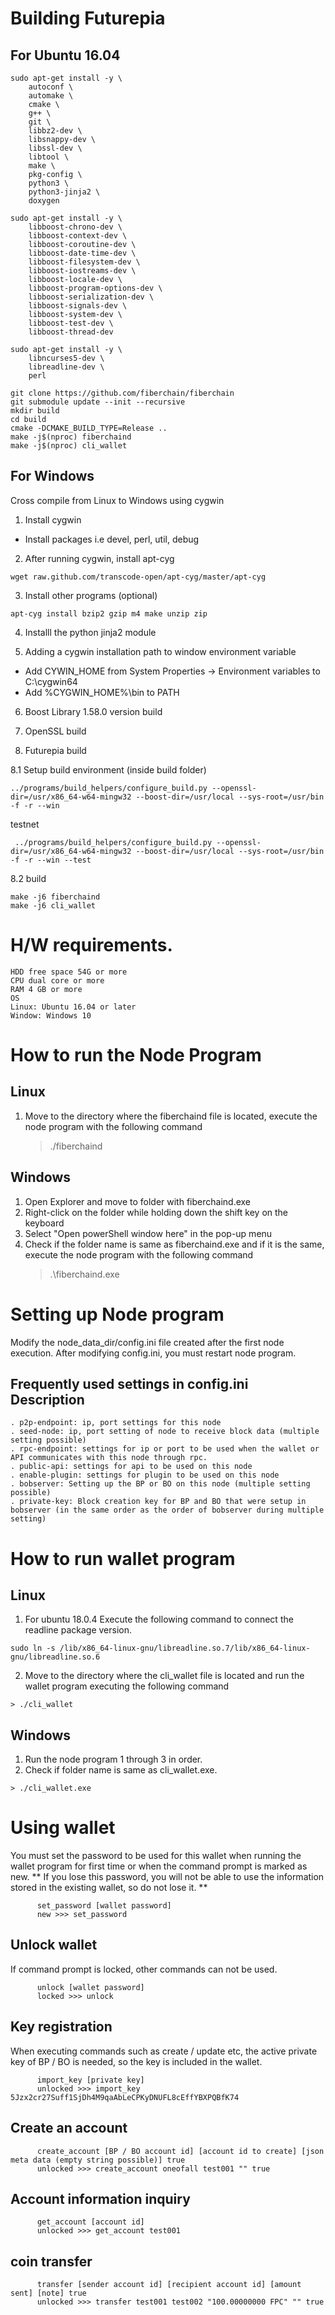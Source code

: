 # Building Futurepia
## For Ubuntu 16.04
```
sudo apt-get install -y \
    autoconf \
    automake \
    cmake \
    g++ \
    git \
    libbz2-dev \
    libsnappy-dev \
    libssl-dev \
    libtool \
    make \
    pkg-config \
    python3 \
    python3-jinja2 \
    doxygen
```

```
sudo apt-get install -y \
    libboost-chrono-dev \
    libboost-context-dev \
    libboost-coroutine-dev \
    libboost-date-time-dev \
    libboost-filesystem-dev \
    libboost-iostreams-dev \
    libboost-locale-dev \
    libboost-program-options-dev \
    libboost-serialization-dev \
    libboost-signals-dev \
    libboost-system-dev \
    libboost-test-dev \
    libboost-thread-dev
```

```
sudo apt-get install -y \
    libncurses5-dev \
    libreadline-dev \
    perl
```

```
git clone https://github.com/fiberchain/fiberchain
git submodule update --init --recursive
mkdir build
cd build
cmake -DCMAKE_BUILD_TYPE=Release ..
make -j$(nproc) fiberchaind
make -j$(nproc) cli_wallet
```

## For Windows
 Cross compile from Linux to Windows using cygwin

1. Install cygwin 
- Install packages i.e devel, perl, util, debug 

2. After running cygwin, install apt-cyg
```
wget raw.github.com/transcode-open/apt-cyg/master/apt-cyg
```

3. Install other programs (optional)
```
apt-cyg install bzip2 gzip m4 make unzip zip
```

4. Installl the python jinja2 module

5. Adding a cygwin installation path to window environment variable 
- Add CYWIN_HOME from System Properties -> Environment variables to C:\cygwin64  
- Add %CYGWIN_HOME%\bin to PATH

6. Boost Library 1.58.0 version build

7. OpenSSL build

8. Futurepia build

 8.1 Setup build environment (inside build folder)
 ```
 ../programs/build_helpers/configure_build.py --openssl-dir=/usr/x86_64-w64-mingw32 --boost-dir=/usr/local --sys-root=/usr/bin -f -r --win
```

testnet
```
 ../programs/build_helpers/configure_build.py --openssl-dir=/usr/x86_64-w64-mingw32 --boost-dir=/usr/local --sys-root=/usr/bin -f -r --win --test
 ```

 8.2 build
 ```
 make -j6 fiberchaind
 make -j6 cli_wallet
 ```
 
# H/W requirements.
```
HDD free space 54G or more
CPU dual core or more
RAM 4 GB or more
OS
Linux: Ubuntu 16.04 or later
Window: Windows 10
```

# How to run the Node Program
## Linux
1. Move to the directory where the fiberchaind file is located, execute the node program with the following command
   > ./fiberchaind
## Windows
1. Open Explorer and move to folder with fiberchaind.exe
2. Right-click on the folder while holding down the shift key on the keyboard
3. Select "Open powerShell window here" in the pop-up menu
4. Check if the folder name is same as fiberchaind.exe and if it is the same, execute the node program with the following command
   >.\fiberchaind.exe

# Setting up Node program 
Modify the node_data_dir/config.ini file created after the first node execution.
After modifying config.ini, you must restart node program.

## Frequently used settings in config.ini Description
```
. p2p-endpoint: ip, port settings for this node
. seed-node: ip, port setting of node to receive block data (multiple setting possible)
. rpc-endpoint: settings for ip or port to be used when the wallet or API communicates with this node through rpc.
. public-api: settings for api to be used on this node
. enable-plugin: settings for plugin to be used on this node
. bobserver: Setting up the BP or BO on this node (multiple setting possible)
. private-key: Block creation key for BP and BO that were setup in bobserver (in the same order as the order of bobserver during multiple setting)
```

# How to run wallet program
## Linux
1. For ubuntu 18.0.4
Execute the following command to connect the readline package version.
```
sudo ln -s /lib/x86_64-linux-gnu/libreadline.so.7/lib/x86_64-linux-gnu/libreadline.so.6
```
2. Move to the directory where the cli_wallet file is located and run the wallet program executing the following command
```
> ./cli_wallet
```
## Windows
1. Run the node program 1 through 3 in order.
2. Check if folder name is same as cli_wallet.exe.
```
> ./cli_wallet.exe
```

# Using wallet
You must set the password to be used for this wallet when running the wallet program for first time or when the command prompt is marked as new.
** If you lose this password, you will not be able to use the information stored in the existing wallet, so do not lose it. **

```
      set_password [wallet password]
      new >>> set_password
```

## Unlock wallet
If command prompt is locked, other commands can not be used.
     
```
      unlock [wallet password]  
      locked >>> unlock
```

## Key registration
When executing commands such as create / update etc, the active private key of BP / BO is needed, so the key is included in the wallet.

```
      import_key [private key]
      unlocked >>> import_key 5Jzx2cr27Suff1SjDh4M9qaAbLeCPKyDNUFL8cEffYBXPQBfK74
```

## Create an account
```
      create_account [BP / BO account id] [account id to create] [json meta data (empty string possible)] true  
      unlocked >>> create_account oneofall test001 "" true
```  
## Account information inquiry
```
      get_account [account id]
      unlocked >>> get_account test001
```  

## coin transfer
```
      transfer [sender account id] [recipient account id] [amount sent] [note] true   
      unlocked >>> transfer test001 test002 "100.00000000 FPC" "" true
```

